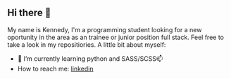 ## Hi there 👋

My name is Kennedy, I'm a programming student looking for a new oportunity in the area as an trainee or junior position full stack.
Feel free to take a look in my repositiories.
A little bit about myself:
- 🌱 I’m currently learning python and SASS/SCSS📫
- How to reach me: [linkedin](www.linkedin.com/in/kennedy-crispim)

<!--
**kennedycrispim/kennedycrispim** is a ✨ _special_ ✨ repository because its `README.md` (this file) appears on your GitHub profile.

Here are some ideas to get you started:

- 🔭 I’m currently working on ...
- 🌱 I’m currently learning ...
- 👯 I’m looking to collaborate on ...
- 🤔 I’m looking for help with ...
- 💬 Ask me about ...
- 📫 How to reach me: ...
- 😄 Pronouns: ...
- ⚡ Fun fact: ...
-->
